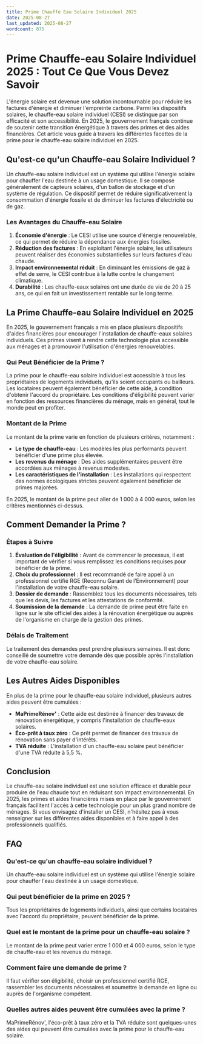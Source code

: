 ```yaml
---
title: Prime Chauffe Eau Solaire Individuel 2025
date: 2025-08-27
last_updated: 2025-08-27
wordcount: 875
---
```


# Prime Chauffe-eau Solaire Individuel 2025 : Tout Ce Que Vous Devez Savoir

L'énergie solaire est devenue une solution incontournable pour réduire les factures d'énergie et diminuer l'empreinte carbone. Parmi les dispositifs solaires, le chauffe-eau solaire individuel (CESI) se distingue par son efficacité et son accessibilité. En 2025, le gouvernement français continue de soutenir cette transition énergétique à travers des primes et des aides financières. Cet article vous guide à travers les différentes facettes de la prime pour le chauffe-eau solaire individuel en 2025.

## Qu'est-ce qu'un Chauffe-eau Solaire Individuel ?

Un chauffe-eau solaire individuel est un système qui utilise l'énergie solaire pour chauffer l'eau destinée à un usage domestique. Il se compose généralement de capteurs solaires, d'un ballon de stockage et d'un système de régulation. Ce dispositif permet de réduire significativement la consommation d'énergie fossile et de diminuer les factures d'électricité ou de gaz.

### Les Avantages du Chauffe-eau Solaire

1. **Économie d'énergie** : Le CESI utilise une source d'énergie renouvelable, ce qui permet de réduire la dépendance aux énergies fossiles.
2. **Réduction des factures** : En exploitant l'énergie solaire, les utilisateurs peuvent réaliser des économies substantielles sur leurs factures d'eau chaude.
3. **Impact environnemental réduit** : En diminuant les émissions de gaz à effet de serre, le CESI contribue à la lutte contre le changement climatique.
4. **Durabilité** : Les chauffe-eaux solaires ont une durée de vie de 20 à 25 ans, ce qui en fait un investissement rentable sur le long terme.

## La Prime Chauffe-eau Solaire Individuel en 2025

En 2025, le gouvernement français a mis en place plusieurs dispositifs d'aides financières pour encourager l'installation de chauffe-eaux solaires individuels. Ces primes visent à rendre cette technologie plus accessible aux ménages et à promouvoir l'utilisation d'énergies renouvelables.

### Qui Peut Bénéficier de la Prime ?

La prime pour le chauffe-eau solaire individuel est accessible à tous les propriétaires de logements individuels, qu'ils soient occupants ou bailleurs. Les locataires peuvent également bénéficier de cette aide, à condition d'obtenir l'accord du propriétaire. Les conditions d'éligibilité peuvent varier en fonction des ressources financières du ménage, mais en général, tout le monde peut en profiter.

### Montant de la Prime

Le montant de la prime varie en fonction de plusieurs critères, notamment :

- **Le type de chauffe-eau** : Les modèles les plus performants peuvent bénéficier d'une prime plus élevée.
- **Les revenus du ménage** : Des aides supplémentaires peuvent être accordées aux ménages à revenus modestes.
- **Les caractéristiques de l'installation** : Les installations qui respectent des normes écologiques strictes peuvent également bénéficier de primes majorées.

En 2025, le montant de la prime peut aller de 1 000 à 4 000 euros, selon les critères mentionnés ci-dessus.

## Comment Demander la Prime ?

### Étapes à Suivre

1. **Évaluation de l'éligibilité** : Avant de commencer le processus, il est important de vérifier si vous remplissez les conditions requises pour bénéficier de la prime.
2. **Choix du professionnel** : Il est recommandé de faire appel à un professionnel certifié RGE (Reconnu Garant de l’Environnement) pour l'installation de votre chauffe-eau solaire.
3. **Dossier de demande** : Rassemblez tous les documents nécessaires, tels que les devis, les factures et les attestations de conformité.
4. **Soumission de la demande** : La demande de prime peut être faite en ligne sur le site officiel des aides à la rénovation énergétique ou auprès de l'organisme en charge de la gestion des primes.

### Délais de Traitement

Le traitement des demandes peut prendre plusieurs semaines. Il est donc conseillé de soumettre votre demande dès que possible après l'installation de votre chauffe-eau solaire.

## Les Autres Aides Disponibles

En plus de la prime pour le chauffe-eau solaire individuel, plusieurs autres aides peuvent être cumulées :

- **MaPrimeRénov'** : Cette aide est destinée à financer des travaux de rénovation énergétique, y compris l'installation de chauffe-eaux solaires.
- **Éco-prêt à taux zéro** : Ce prêt permet de financer des travaux de rénovation sans payer d'intérêts.
- **TVA réduite** : L'installation d'un chauffe-eau solaire peut bénéficier d'une TVA réduite à 5,5 %.

## Conclusion

Le chauffe-eau solaire individuel est une solution efficace et durable pour produire de l'eau chaude tout en réduisant son impact environnemental. En 2025, les primes et aides financières mises en place par le gouvernement français facilitent l'accès à cette technologie pour un plus grand nombre de ménages. Si vous envisagez d'installer un CESI, n'hésitez pas à vous renseigner sur les différentes aides disponibles et à faire appel à des professionnels qualifiés.

## FAQ

### Qu'est-ce qu'un chauffe-eau solaire individuel ?

Un chauffe-eau solaire individuel est un système qui utilise l'énergie solaire pour chauffer l'eau destinée à un usage domestique.

### Qui peut bénéficier de la prime en 2025 ?

Tous les propriétaires de logements individuels, ainsi que certains locataires avec l'accord du propriétaire, peuvent bénéficier de la prime.

### Quel est le montant de la prime pour un chauffe-eau solaire ?

Le montant de la prime peut varier entre 1 000 et 4 000 euros, selon le type de chauffe-eau et les revenus du ménage.

### Comment faire une demande de prime ?

Il faut vérifier son éligibilité, choisir un professionnel certifié RGE, rassembler les documents nécessaires et soumettre la demande en ligne ou auprès de l'organisme compétent.

### Quelles autres aides peuvent être cumulées avec la prime ?

MaPrimeRénov', l'éco-prêt à taux zéro et la TVA réduite sont quelques-unes des aides qui peuvent être cumulées avec la prime pour le chauffe-eau solaire.
